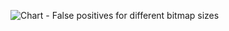 ![Chart - False positives for different bitmap sizes](https://github.com/inwenis/kata05.bloom.filters/blob/master/chart.png?raw=true)